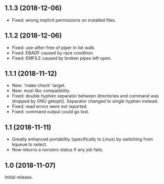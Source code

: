 1.1.3 (2018-12-06)
------------------
 - Fixed: wrong implicit permissions on installed files.

1.1.2 (2018-12-06)
------------------
 - Fixed: use-after-free of piper in list walk.
 - Fixed: EBADF caused by race condition.
 - Fixed: EMFILE caused by broken pipes left open.

1.1.1 (2018-11-12)
------------------
 - New: 'make check' target.
 - New: musl libc compatibility.
 - Fixed: double hyphen separator between directories and command was
   dropped by GNU getopt(). Separator changed to single hyphen instead.
 - Fixed: read errors were not reported.
 - Fixed: command output could go lost.

1.1 (2018-11-11)
----------------
 - Greatly enhanced portability (specifically to Linux) by switching from
   kqueue to select.
 - Now returns a nonzero status if any job fails.

1.0 (2018-11-07)
----------------
Initial release.
